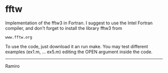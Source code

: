 # fftw
Implementation of the fftw3 in Fortran.
I suggest to use the Intel Fortran compiler, and don't forget to install the library fftw3 from

    www.fftw.org

To use the code, just download it an run make. You may test different examples (ex1.m, ... ex5.m) editing the OPEN argument inside the code.

------
Ramiro
